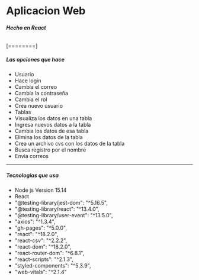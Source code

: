 # Aplicacion Web
###### **Hecho en React**

[========]
##### Las opciones que hace
- Usuario
 - Hace login
 - Cambia el correo
 - Cambia la contraseña
 - Cambia el rol
 - Crea nuevo usuario
- Tablas
 - Visualiza los datos en una tabla
 - Ingresa nuevos datos a la tabla
 - Cambia los datos de esa tabla
 - Elimina los datos de la tabla
 - Crea un archivo cvs con los datos de la tabla
 - Busca registro por el nombre
 - Envia correos
 
------------

##### Tecnologias que usa
- Node js Version 15.14
- React 
 -  "@testing-library/jest-dom": "^5.16.5",
 - "@testing-library/react": "^13.4.0",
 -  "@testing-library/user-event": "^13.5.0",
 - "axios": "^1.3.4",
 - "gh-pages": "^5.0.0",
 - "react": "^18.2.0",
 - "react-csv": "^2.2.2",
 - "react-dom": "^18.2.0",
 - "react-router-dom": "^6.8.1",
 - "react-scripts": "^2.1.3",
 - "styled-components": "^5.3.9",
 - "web-vitals": "^2.1.4"